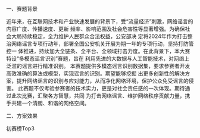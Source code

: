 一、赛题背景

  近年来，在互联网技术和产业快速发展的背景下，受“流量经济”刺激，网络谣言的内容广度、传播速度、更新
频率、影响范围及社会危害性等显著增强。为确保社会大局持续稳定，全力维护人民群众合法权益，公安部决
定将2024年作为打击整治网络谣言专项行动年，部署全国公安机关开展为期一年的专项行动，坚持打防管控一
体推进，持续加大全链条、全平台、全领域打击力度。在此背景下，本大赛特设“多模态谣言识别”赛题，旨在
利用先进的大数据与人工智能技术，对网络上泛滥的谣言进行精准识别。
本赛题提供多模态谣言识别数据集，要求参赛者开发高效准确的算法或模型，实现谣言的识别。期望能够挖掘
出更多创新性的解决方案，提升网络谣言的识别与应对能力，从而净化网络环境，保护公众免受谣言的侵害。
此赛题不仅考验参赛者的技术实力，更是对社会责任感的一次体现。期待通过此次比赛，汇聚各方智慧，共同
为打击网络谣言、维护网络秩序贡献力量，携手共建一个清朗、和谐的网络空间。

二、方案效果

初赛榜Top3

